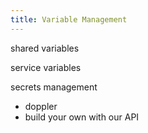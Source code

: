 ```yaml
---
title: Variable Management
---
```


shared variables

service variables

secrets management
- doppler
- build your own with our API